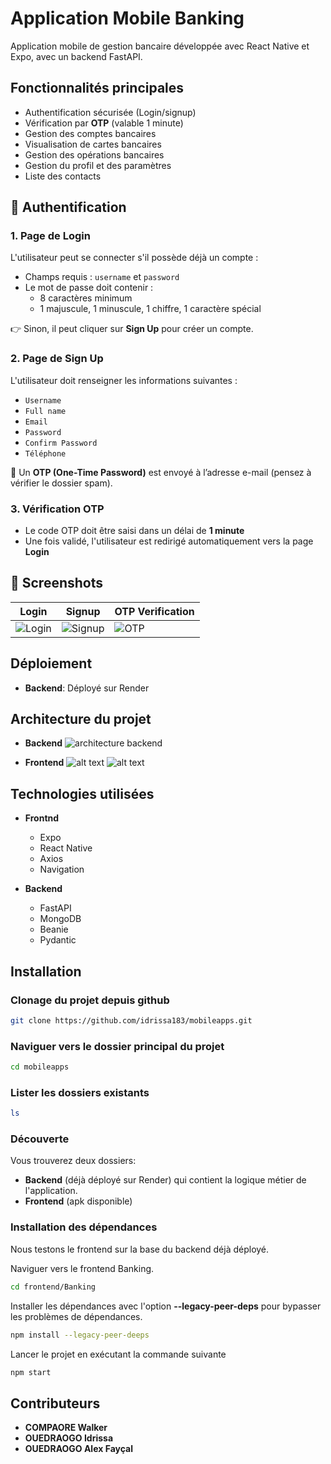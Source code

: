 # Application Mobile Banking

Application mobile de gestion bancaire développée avec React Native et Expo, avec un backend FastAPI.

## Fonctionnalités principales

- Authentification sécurisée (Login/signup)
- Vérification par **OTP** (valable 1 minute)
- Gestion des comptes bancaires
- Visualisation de cartes bancaires
- Gestion des opérations bancaires
- Gestion du profil et des paramètres
- Liste des contacts

## 🔐 Authentification

### 1. Page de Login

L'utilisateur peut se connecter s'il possède déjà un compte :

- Champs requis : `username` et `password`
- Le mot de passe doit contenir :
  - 8 caractères minimum
  - 1 majuscule, 1 minuscule, 1 chiffre, 1 caractère spécial

👉 Sinon, il peut cliquer sur **Sign Up** pour créer un compte.

### 2. Page de Sign Up

L'utilisateur doit renseigner les informations suivantes :

- `Username`
- `Full name`
- `Email`
- `Password`
- `Confirm Password`
- `Téléphone`

📧 Un **OTP (One-Time Password)** est envoyé à l’adresse e-mail (pensez à vérifier le dossier spam).

### 3. Vérification OTP

- Le code OTP doit être saisi dans un délai de **1 minute**
- Une fois validé, l'utilisateur est redirigé automatiquement vers la page **Login**

## 🎨 Screenshots
| Login | Signup | OTP Verification |
|-------|--------|------------------|
| ![Login](Readme/login.jpeg) | ![Signup](Readme/signup.jpeg) | ![OTP](screenshots/otp.png) |


## Déploiement

* **Backend**: Déployé sur Render

## Architecture du projet 

* **Backend**
![architecture backend](backend-1.png)

* **Frontend**
![alt text](frontend-1-1.png) ![alt text](frontend-2-1.png)

##  Technologies utilisées

* **Frontnd**
  - Expo
  - React Native
  - Axios
  - Navigation
  
* **Backend**
  - FastAPI
  - MongoDB
  - Beanie
  - Pydantic
  
## Installation

### Clonage du projet depuis github

```sh
git clone https://github.com/idrissa183/mobileapps.git
```

### Naviguer vers le dossier principal du projet

```sh
cd mobileapps
```

### Lister les dossiers existants

```sh
ls 
```

### Découverte

Vous trouverez deux dossiers:

- **Backend** (déjà déployé sur Render) qui contient la logique métier de l'application.
- **Frontend** (apk disponible)


### Installation des dépendances

Nous testons le frontend sur la base du backend déjà déployé.

Naviguer vers le frontend Banking.

```sh
cd frontend/Banking
```

Installer les dépendances avec l'option **--legacy-peer-deps** pour bypasser les problèmes de dépendances.

```sh
npm install --legacy-peer-deeps
```

Lancer le projet en exécutant la commande suivante

```sh
npm start
```

## Contributeurs

* **COMPAORE Walker**
* **OUEDRAOGO Idrissa**
* **OUEDRAOGO Alex Fayçal**